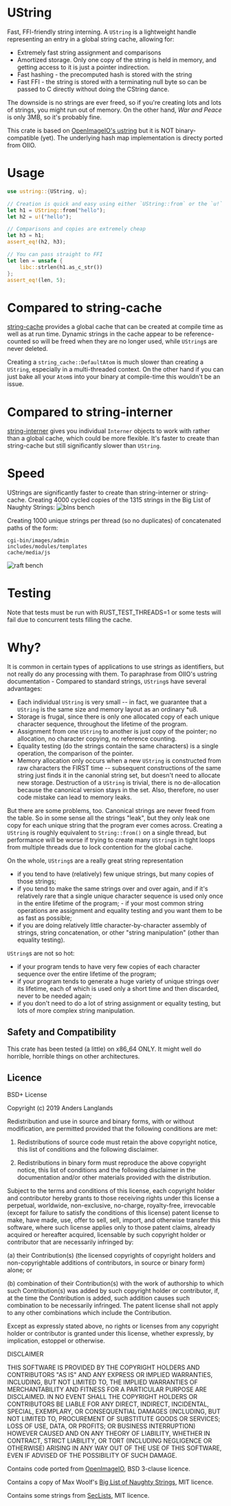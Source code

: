 # UString
Fast, FFI-friendly string interning. A `UString` is a lightweight handle representing an entry in a global string cache, allowing for: 
* Extremely fast string assignment and comparisons 
* Amortized storage. Only one copy of the string is held in memory, and getting access to it is just a pointer indirection.
* Fast hashing - the precomputed hash is stored with the string
* Fast FFI - the string is stored with a terminating null byte so can be passed to C directly without doing the CString dance.

The downside is no strings are ever freed, so if you're creating lots and lots of strings, you might run out of memory. On the other hand, *War and Peace*
is only 3MB, so it's probably fine. 

This crate is based on [OpenImageIO's ustring](https://github.com/OpenImageIO/oiio/blob/master/src/include/OpenImageIO/ustring.h) but it is NOT binary-compatible (yet). The underlying hash map implementation is directy ported from OIIO.

# Usage

```rust
use ustring::{UString, u};

// Creation is quick and easy using either `UString::from` or the `u!` macro and only one copy of any string is stored
let h1 = UString::from("hello");
let h2 = u!("hello");

// Comparisons and copies are extremely cheap
let h3 = h1;
assert_eq!(h2, h3); 

// You can pass straight to FFI
let len = unsafe {
    libc::strlen(h1.as_c_str())
};
assert_eq!(len, 5);
```

# Compared to string-cache
[string-cache](https://github.com/servo/string-cache) provides a global cache that can be created at compile time as well as at run time. Dynamic strings in the cache appear to be reference-counted so will be freed when they are no longer used, while `UString`s are never deleted. 

Creating a `string_cache::DefaultAtom` is much slower than creating a `UString`, especially in a multi-threaded context. On the other hand if you can just bake all your `Atom`s into your binary at compile-time this wouldn't be an issue. 

# Compared to string-interner
[string-interner](https://github.com/robbepop/string-interner) gives you individual `Interner` objects to work with rather than a global cache, which could be more flexible. It's faster to create than string-cache but still significantly slower than `UString`. 

# Speed
UStrings are significantly faster to create than string-interner or string-cache. Creating 4000 cycled copies of the 1315 strings in the Big List of Naughty Strings: 
![blns bench](ustring_bench_blns.png)

Creating 1000 unique strings per thread (so no duplicates) of concatenated paths of the form:
```
cgi-bin/images/admin
includes/modules/templates
cache/media/js
```
![raft bench](ustring_bench_raft.png)

# Testing
Note that tests must be run with RUST_TEST_THREADS=1 or some tests will fail due to concurrent tests filling the cache.

# Why?
It is common in certain types of applications to use strings as identifiers, but not really do any processing with them. To paraphrase from OIIO's ustring documentation - Compared to standard strings, `UString`s have several advantages:

- Each individual `UString` is very small -- in fact, we guarantee that a `UString` is the same size and memory layout as an ordinary *u8.
- Storage is frugal, since there is only one allocated copy of each unique character sequence, throughout the lifetime of the program.
- Assignment from one `UString` to another is just copy of the pointer; no allocation, no character copying, no reference counting.
- Equality testing (do the strings contain the same characters) is a single operation, the comparison of the pointer.
- Memory allocation only occurs when a new `UString` is constructed from raw characters the FIRST time -- subsequent constructions of the same string just finds it in the canonial string set, but doesn't need to allocate new storage.  Destruction of a `UString` is trivial, there is no de-allocation because the canonical version stays in the set.  Also, therefore, no user code mistake can lead to memory leaks.

But there are some problems, too.  Canonical strings are never freed from the table.  So in some sense all the strings "leak", but they only leak one copy for each unique string that the program ever comes across. Creating a `UString` is roughly equivalent to `String::from()` on a single thread, but performance will be worse if trying to create many `UString`s in tight loops from multiple threads due to lock contention for the global cache.

On the whole, `UString`s are a really great string representation
- if you tend to have (relatively) few unique strings, but many copies of those strings;
- if you tend to make the same strings over and over again, and if it's relatively rare that a single unique character sequence is used only once in the entire lifetime of the program; - if your most common string operations are assignment and equality testing and you want them to be as fast as possible;
- if you are doing relatively little character-by-character assembly of strings, string concatenation, or other "string manipulation" (other than equality testing).

`UString`s are not so hot:
- if your program tends to have very few copies of each character sequence over the entire lifetime of the program;
- if your program tends to generate a huge variety of unique strings over its lifetime, each of which is used only a short time and then discarded, never to be needed again;
- if you don't need to do a lot of string assignment or equality testing, but lots of more complex string manipulation.

## Safety and Compatibility
This crate has been tested (a little) on x86_64 ONLY. It might well do horrible, horrible things on other architectures.

## Licence
BSD+ License

Copyright (c) 2019 Anders Langlands

Redistribution and use in source and binary forms, with or without modification, are permitted provided that the following conditions are met:

1. Redistributions of source code must retain the above copyright notice, this list of conditions and the following disclaimer.

2. Redistributions in binary form must reproduce the above copyright notice, this list of conditions and the following disclaimer in the documentation and/or other materials provided with the distribution.

Subject to the terms and conditions of this license, each copyright holder and contributor hereby grants to those receiving rights under this license a perpetual, worldwide, non-exclusive, no-charge, royalty-free, irrevocable (except for failure to satisfy the conditions of this license) patent license to make, have made, use, offer to sell, sell, import, and otherwise transfer this software, where such license applies only to those patent claims, already acquired or hereafter acquired, licensable by such copyright holder or contributor that are necessarily infringed by:

(a) their Contribution(s) (the licensed copyrights of copyright holders and non-copyrightable additions of contributors, in source or binary form) alone; or

(b) combination of their Contribution(s) with the work of authorship to which such Contribution(s) was added by such copyright holder or contributor, if, at the time the Contribution is added, such addition causes such combination to be necessarily infringed. The patent license shall not apply to any other combinations which include the Contribution.

Except as expressly stated above, no rights or licenses from any copyright holder or contributor is granted under this license, whether expressly, by implication, estoppel or otherwise.

DISCLAIMER

THIS SOFTWARE IS PROVIDED BY THE COPYRIGHT HOLDERS AND CONTRIBUTORS "AS IS" AND ANY EXPRESS OR IMPLIED WARRANTIES, INCLUDING, BUT NOT LIMITED TO, THE IMPLIED WARRANTIES OF MERCHANTABILITY AND FITNESS FOR A PARTICULAR PURPOSE ARE DISCLAIMED. IN NO EVENT SHALL THE COPYRIGHT HOLDERS OR CONTRIBUTORS BE LIABLE FOR ANY DIRECT, INDIRECT, INCIDENTAL, SPECIAL, EXEMPLARY, OR CONSEQUENTIAL DAMAGES (INCLUDING, BUT NOT LIMITED TO, PROCUREMENT OF SUBSTITUTE GOODS OR SERVICES; LOSS OF USE, DATA, OR PROFITS; OR BUSINESS INTERRUPTION) HOWEVER CAUSED AND ON ANY THEORY OF LIABILITY, WHETHER IN CONTRACT, STRICT LIABILITY, OR TORT (INCLUDING NEGLIGENCE OR OTHERWISE) ARISING IN ANY WAY OUT OF THE USE OF THIS SOFTWARE, EVEN IF ADVISED OF THE POSSIBILITY OF SUCH DAMAGE.

Contains code ported from [OpenImageIO](https://github.com/OpenImageIO/oiio), BSD 3-clause licence.

Contains a copy of Max Woolf's [Big List of Naughty Strings](https://github.com/minimaxir/big-list-of-naughty-strings), MIT licence.

Contains some strings from [SecLists](https://github.com/danielmiessler/SecLists), MIT licence.